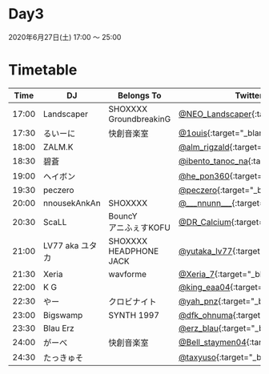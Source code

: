 # Day3

2020年6月27日(土) 17:00 ～ 25:00

# Timetable

| Time  | DJ | Belongs To | Twitter |
| ------ | ------ | ------ | ------ |
| 17:00 | Landscaper | SHOXXXX <br> GroundbreakinG  | [@NEO_Landscaper](https://twitter.com/NEO_Landscaper){:target="_blank"}  |
| 17:30 | るいーに | 快創音楽室 | [@1ouis](https://twitter.com/1ouis){:target="_blank"}  |
| 18:00 | ZALM.K |  | [@alm_rigzald](https://twitter.com/alm_rigzald){:target="_blank"}  |
| 18:30 | 碧蒼 | | [@ibento_tanoc_na](https://twitter.com/ibento_tanoc_na){:target="_blank"}  |
| 19:00 | ヘイボン |  | [@he_pon360](https://twitter.com/he_pon360){:target="_blank"}  |
| 19:30 | peczero |  | [@peczero](https://twitter.com/peczero){:target="_blank"}  |
| 20:00 | nnousekAnkAn | SHOXXXX | [@\_\_\_nnunn\_\_\_](https://twitter.com/___nnunn___){:target="_blank"}  |
| 20:30 | ScaLL | BouncY <br> アニふぇすKOFU | [@DR_Calcium](https://twitter.com/DR_Calcium){:target="_blank"}  |
| 21:00 | LV77 aka ユタカ | SHOXXXX <br> HEADPHONE JACK | [@yutaka_lv77](https://twitter.com/yutaka_lv77){:target="_blank"} |
| 21:30 | Xeria | wavforme | [@Xeria_7](https://twitter.com/Xeria_7){:target="_blank"}  |
| 22:00 | K G | | [@king_eaa04](https://twitter.com/king_eaa04){:target="_blank"}  |
| 22:30 | やー | クロビナイト | [@yah_pnz](https://twitter.com/yah_pnz){:target="_blank"}  |
| 23:00 | Bigswamp | SYNTH 1997　| [@dfk_ohnuma](https://twitter.com/dfk_ohnuma){:target="_blank"}  |
| 23:30 | Blau Erz | | [@erz_blau](https://twitter.com/erz_blau){:target="_blank"}  |
| 24:00 | がーべ | 快創音楽室 | [@Bell_staymen04](https://twitter.com/Bell_staymen04){:target="_blank"}  |
| 24:30 | たっきゅそ | | [@taxyuso](https://twitter.com/taxyuso){:target="_blank"}  |
